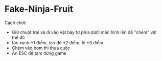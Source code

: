 ﻿# Fake-Ninja-Fruit
Cách chơi:
- Giữ chuột trái và di vào vật bay từ phía dưới màn hình lên để "chém" vật thể đó
- táo xanh +1 điểm, táo đỏ +2 điểm, lê +3 điểm
- Chém vào bom thì thua cuộc
- Ấn ESC để tạm dừng game
